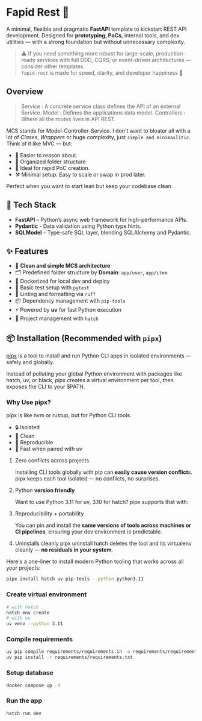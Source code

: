 # Fapid Rest 🚀

A minimal, flexible and pragmatic **FastAPI** template to kickstart REST API development. Designed for **prototyping, PoCs**, internal tools, and dev utilities — with a strong foundation but without unnecessary complexity.

> ⚠️ If you need something more robust for large-scale, production-ready services with full DDD, CQRS, or event-driven architectures — consider other templates.  
> `fapid-rest` is made for speed, clarity, and developer happiness 🚀

## Overview

> Service : A concrete service class defines the API of an external Service.
> Model : Defines the applications data model.
> Controllers : Where all the routes lives in API REST.

MCS stands for Model-Controller-Service. I don't want to bloater all with a lot of *Clases*, *Wrappers* or huge complexity, just `simple and minimaslitic`. Think of it like MVC — but:

- 🧠 Easier to reason about.
- 📁 Organized folder structure
- 🧪 Ideal for rapid PoC creation.
- ⚒️ Minimal setup. Easy to scale or swap in prod later.

Perfect when you want to start lean but keep your codebase clean.

## 🧰 Tech Stack

- **FastAPI** – Python’s async web framework for high-performance APIs.
- **Pydantic** - Data validation using Python type hints.
- **SQLModel** – Type-safe SQL layer, blending SQLAlchemy and Pydantic.

## ✨ Features

- 🧱 **Clean and simple MCS architecture**
- 🗂️ Predefined folder structure by **Domain**: `app/user`, `app/item`
- 🐳 Dockerized for local dev and deploy
- 🧪 Basic test setup with `pytest`
- 🧹 Linting and formatting via `ruff`
- 📦 Dependency management with `pip-tools`
- ⚡️ Powered by **uv** for fast Python execution
- 🐣 Project management with `hatch`
  
## 📦 Installation (Recommended with `pipx`)

[pipx](https://pipx.pypa.io/latest/installation/) is a tool to install and run Python CLI apps in isolated environments — safely and globally.

Instead of polluting your global Python environment with packages like hatch, uv, or black, pipx creates a virtual environment per tool, then exposes the CLI to your $PATH.

### Why Use pipx?

pipx is like nvm or rustup, but for Python CLI tools.

- 🔒 Isolated
- 🧼 Clean
- 🔁 Reproducible
- 💨 Fast when paired with uv

1. Zero conflicts across projects
   
    Installing CLI tools globally with pip can **easily cause version conflict**s. pipx keeps each tool isolated — no conflicts, no surprises.

2. Python **version friendly**

    Want to use Python 3.11 for uv, 3.10 for hatch? pipx supports that with:

3. Reproducibility + portability
   
    You can pin and install the **same versions of tools across machines or CI pipelines**, ensuring your dev environment is predictable.

4. Uninstalls cleanly
    pipx uninstall hatch deletes the tool and its virtualenv cleanly — **no residuals in your system**.

Here's a one-liner to install modern Python tooling that works across all your projects:

```bash
pipx install hatch uv pip-tools --python python3.11
```

### Create virtual environment

```bash
# with hatch
hatch env create
# with uv
uv venv --python 3.11
```

### Compile requirements

```bash
uv pip compile requirements/requirements.in -o requirements/requirements.txt
uv pip install -r requirements/requirements.txt
```

### Setup database

```bash
docker compose up -d
```

### Run the app

```bash
hatch run dev
```